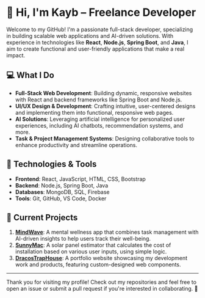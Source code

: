 # 👋 Hi, I'm Kayb – Freelance Developer

Welcome to my GitHub! I'm a passionate full-stack developer, specializing in building scalable web applications and AI-driven solutions. With experience in technologies like **React**, **Node.js**, **Spring Boot**, and **Java**, I aim to create functional and user-friendly applications that make a real impact.

## 💻 What I Do

- **Full-Stack Web Development**: Building dynamic, responsive websites with React and backend frameworks like Spring Boot and Node.js.
- **UI/UX Design & Development**: Crafting intuitive, user-centered designs and implementing them into functional, responsive web pages.
- **AI Solutions**: Leveraging artificial intelligence for personalized user experiences, including AI chatbots, recommendation systems, and more.
- **Task & Project Management Systems**: Designing collaborative tools to enhance productivity and streamline operations.
  
## 🔧 Technologies & Tools

- **Frontend**: React, JavaScript, HTML, CSS, Bootstrap
- **Backend**: Node.js, Spring Boot, Java
- **Databases**: MongoDB, SQL, Firebase
- **Tools**: Git, GitHub, VS Code, Docker

## 🚀 Current Projects

1. **[MindWave](https://github.com/yourusername/mindwave)**: A mental wellness app that combines task management with AI-driven insights to help users track their well-being.
2. **[SunnyMac](https://github.com/yourusername/sunnymac)**: A solar panel estimator that calculates the cost of installation based on various user inputs, using simple logic.
3. **[DracosTrapHouse](https://github.com/yourusername/dracostraphouse)**: A portfolio website showcasing my development work and products, featuring custom-designed web components.

---

Thank you for visiting my profile! Check out my repositories and feel free to open an issue or submit a pull request if you're interested in collaborating. 🚀


